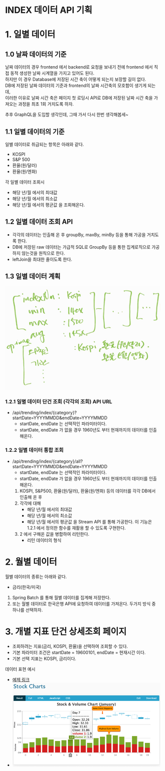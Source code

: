# INDEX 데이터 API 기획 
# 1. 일별 데이터
## 1.0 날짜 데이터의 기준
날짜 데이터의 경우 frontend 에서 backend로 요청을 보내기 전에 frontend 에서 직접 동적 생성한 날짜 시계열을 가지고 있어도 된다.  
하지만 이 경우 Database에 저장된 시간 축이 어떻게 되는지 보장할 길이 없다.  
DB에 저장된 날짜 데이터의 기준과 frontend의 날짜 시간축의 모호함이 생기게 되는데,    
이러한 이유로 날짜 시간 축은 페이지 첫 로딩시 API로 DB에 저장된 날짜 시간 축을 가져오는 과정을 최초 1회 거치도록 하자.
  
추후 GraphQL을 도입할 생각인데, 그때 가서 다시 한번 생각해봅세~
## 1.1 일별 데이터의 기준 
일별 데이터로 취급되는 항목은 아래와 같다.
- KOSPI
- S&P 500
- 환율(원/달러)
- 환율(원/엔화)

각 일별 데이터 조회시
- 해당 년/월 에서의 최대값
- 해당 년/월 에서의 최소값
- 해당 년/월 에서의 평균값
을 조회해온다.

## 1.2 일별 데이터 조회 API
- 각각의 데이터는 인출해 온 후 groupBy, maxBy, minBy 등을 통해 가공을 거치도록 한다.
- DB에 저장된 raw 데이터는 가급적 SQL로 GroupBy 등을 통한 집계로직으로 가공하지 않는것을 원칙으로 한다.
- leftJoin을 최대한 줄이도록 한다.

## 1.3 일별 데이터 계획
![이미자](./img/INDEX_COLLECT_PLAN.png)

### 1.2.1 일별 데이터 단건 조회 (각각의 조회) API URL
- /api/trending/index/{category}?startDate=YYYYMMDD&endDate=YYYYMMDD
    - startDate, endDate 는 선택적인 파라미터이다.
    - startDate, endDate 가 없을 경우 1960년도 부터 현재까지의 데이터를 인출해온다.

### 1.2.2 일별 데이터 통합 조회 
- /api/trending/index/{category}/all?startDate=YYYYMMDD&endDate=YYYYMMDD
    - startDate, endDate 는 선택적인 파라미터이다.
    - startDate, endDate 가 없을 경우 1960년도 부터 현재까지의 데이터를 인출해온다.
    1. KOSPI, S&P500, 환율(원/달러), 환율(원/엔화) 등의 데이터를 각각 DB에서 인출해 온 후
    2. 각각에 대해 
        - 해당 년/월 에서의 최대값
        - 해당 년/월 에서의 최소값
        - 해당 년/월 에서의 평균값
        을 Stream API 를 통해 가공한다. 이 기능은 1.2.1 에서 정의한 함수를 재활용 할 수 있도록 구현한다.
    3. 2 에서 구해온 값을 병합하여 리턴한다.
        - 리턴 데이터의 형식
        
# 2. 월별 데이터
월별 데이터의 종류는 아래와 같다.
- 금리(한국/미국)

1. Spring Batch 를 통해 월별 데이터를 집계해 저장한다.
2. 또는 월별 데이터로 한국은행 API에 요청하여 데이터를 가져온다.
두가지 방식 중 하나를 선택하자.

# 3. 개별 지표 단건 상세조회 페이지
- 조회하려는 지표(금리, KOSPI, 환율)을 선택하여 조회할 수 있다.  
- 기본 파라미터 조건은 startDate = 19600101, endDate = 현재시간 이다.
- 기본 선택 지표는 KOSPI, 금리이다.

데이터 표현 예시
- [예제 링크](https://www.zingchart.com/docs/chart-types/stock)
- ![이미자](./img/SYNCHRONIZED_CHARTS.png)
 